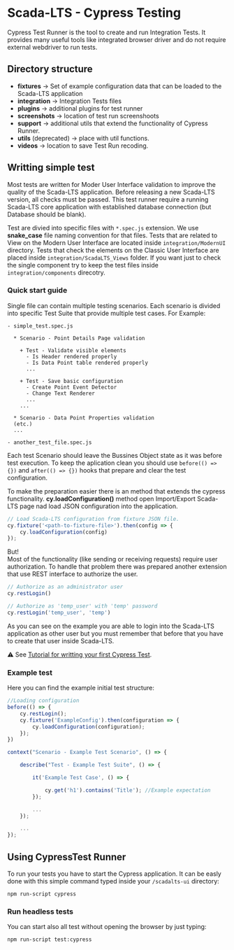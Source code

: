 # Scada-LTS - Cypress Testing
Cypress Test Runner is the tool to create and run Integration Tests. It provides many useful tools like integrated browser driver and do not require external webdriver to run tests.

## Directory structure

- **fixtures** -> Set of example configuration data that can be loaded to the Scada-LTS application
- **integration** -> Integration Tests files
- **plugins** -> additional plugins for test runner
- **screenshots** -> location of test run screenshoots
- **support** -> additional utils that extend the functionality of Cypress Runner.
- **utils** (deprecated) -> place with util functions.
- **videos** -> location to save Test Run recoding.

## Writting simple test

Most tests are written for Moder User Interface validation to improve the quality of the Scada-LTS application. Before releasing a new Scada-LTS version, all checks must be passed. This test runner require a running Scada-LTS core application with established database connection (but Database should be blank).

Test are divied into specific files with `*.spec.js` extension. We use **snake_case** file naming convention for that files. Tests that are related to View on the Modern User Interface are located inside `integration/ModernUI` directory. Tests that check the elements on the Classic User Interface are placed inside `integration/ScadaLTS_Views` folder. If you want just to check the single component try to keep the test files inside `integration/components` direcotry. 

### Quick start guide
Single file can contain multiple testing scenarios.
Each scenario is divided into specific Test Suite that provide multiple test cases. For Example:
```
- simple_test.spec.js

  * Scenario - Point Details Page validation

    + Test - Validate visible elements
      - Is Header rendered properly
      - Is Data Point table rendered properly
      ...

    + Test - Save basic configuration
      - Create Point Event Detector
      - Change Text Renderer
      ...  
    ...

  * Scenario - Data Point Properties validation
  (etc.)
  ...

- another_test_file.spec.js
``` 
Each test Scenario should leave the Bussines Object state as it was before test execution. To keep the aplication clean you should use `before(() => {})` and `after(() => {})` hooks that prepare and clear the test configuration.

To make the preparation easier there is an method that extends the cypress functionality. **cy.loadConfiguration()** method open Import/Export Scada-LTS page nad load JSON configuration into the application.

```JavaScript
// Load Scada-LTS configuration from fixture JSON file.
cy.fixture('<path-to-fixture-file>').then(config => {
    cy.loadConfiguration(config)
});
```

But!  
Most of the functionality (like sending or receiving requests) require user authorization. To handle that problem there was prepared another extension that use REST interface to authorize the user. 
```JavaScript
// Authorize as an administrator user
cy.restLogin()

// Authorize as 'temp_user' with 'temp' password
cy.restLogin('temp_user', 'temp')
```
As you can see on the example you are able to login into the Scada-LTS application as other user but you must remember that before that you have to create that user inside Scada-LTS. 

⚠️ See [Tutorial for writting your first Cypress Test](https://docs.cypress.io/guides/getting-started/writing-your-first-test.html#Add-a-test-file).

### Example test
Here you can find the example initial test structure:
```JavaScript
//Loading configuration
before(() => {
    cy.restLogin();
    cy.fixture('ExampleConfig').then(configuration => {
        cy.loadConfiguration(configuration);
    });
})

context("Scenario - Example Test Scenario", () => {

    describe("Test - Example Test Suite", () => {

        it('Example Test Case', () => {

            cy.get('h1').contains('Title'); //Example expectation
        });

        ...
    });

    ...
});

```

## Using CypressTest Runner
To run your tests you have to start the Cypress application. It can be easly done with this simple command typed inside your `/scadalts-ui` directory:
```console
npm run-script cypress
```
### Run headless tests
You can start also all test without opening the browser by just typing:
```console
npm run-script test:cypress
```